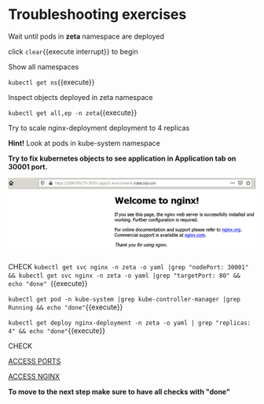 # Troubleshooting exercises 

Wait until pods in **zeta** namespace are deployed

click ```clear```{{execute interrupt}} to begin

Show all namespaces

`kubectl get ns`{{execute}}


Inspect objects deployed in zeta namespace

`kubectl get all,ep -n zeta`{{execute}}

Try to scale nginx-deployment deployment to 4 replicas


**Hint!**
Look at pods in kube-system namespace

**Try to fix kubernetes objects to see application in Application tab on 30001 port.**

![Web application](./assets/nginx-web.png)


CHECK
`kubectl get svc nginx -n zeta -o yaml |grep "nodePort: 30001" && kubectl get svc nginx -n zeta -o yaml |grep "targetPort: 80" && echo "done" `{{execute}}

`kubectl get pod -n kube-system |grep kube-controller-manager |grep Running && echo "done"`{{execute}}

`kubectl get deploy nginx-deployment -n zeta -o yaml | grep "replicas: 4" && echo "done"`{{execute}}

CHECK


[ACCESS PORTS]({{TRAFFIC_SELECTOR}})

[ACCESS NGINX]({{TRAFFIC_HOST1_30001}})



**To move to the next step make sure to have all checks with "done"**



